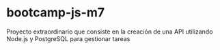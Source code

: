 # bootcamp-js-m7
Proyecto extraordinario que consiste en la creación de una API utilizando Node.js y PostgreSQL para gestionar tareas
